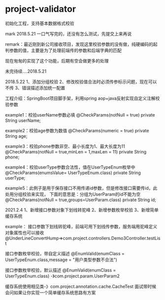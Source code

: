 # project-validator
初始化工程，支持基本数据格式校验

mark 2018.5.21 一口气写完的，还没有怎么测试，先提交上来再说

remark：最近刚到新公司接收项目，发现这里校验参数的没有做，纯硬编码的起判参数的值，主要是为了处理前端传的参数和后端字典的匹配

现在匆匆的实现了这个功能，后期有空会做更多的处理


未完待续....2018.5.21

2018.5.22
1、添加分组校验
2、修改校验值合法时必须传参标示问题，现在可以不传
3、错误描述添加统一配置



工程介绍：SpringBoot项目脚手架，利用spring aop+java反射实现自定义注解校验参数

example1：校验userName参数必填
@CheckParams(notNull = true)
private String userName;

example2：校验age参数为数值
@CheckParams(numeric = true)
private String age;

example3：校验phone参数非空、最小长度为1、最大长度为11
@CheckParams(notNull = true,minLen = 1,maxLen = 11)
private String phone;

example4：校验userType参数合法性，值在UserTypeEnum枚举中
@CheckParams(enumsValue= UserTypeEnum.class)
private String userType;

example5：此例子是用于保存接口不用传递id参数，但是修改接口需要传id，此处用分组校验来实现，
下面的意思是：分组为UserParam的id不能为空
@CheckParams(notNull = true,groups=UserParam.class)
private String id;

2021.2.4
1、新增接口参数对象下划线转驼峰
2、新增参数枚举校验
3、新增简单缓存系统

example：
接口参数下划线转驼峰，前端可用下划线传参数，服务端用驼峰定义对象属性也可以接收
@UnderLineConvertHump=>com.project.controllers.Demo3Controller.testList

接口参数枚举校验，带自定义描述
@EnumValid(enumClass = UserTypeEnum.class,message = "用户类型参数不合法")

接口参数枚举校验，默认描述
@EnumValid(enumClass = UserTypeEnum.class) -》com.project.param.UserParam2

缓存系统使用相见类-》com.project.annotation.cache.CacheTest
面试带时候会问如果让你实现一个简单缓存系统思路有方案
